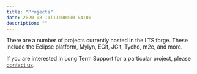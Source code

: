 ```yaml
---
title: "Projects"
date: 2020-08-11T11:00:00-04:00
description: ""
---
```

There are a number of projects currently hosted in the LTS forge. These include the Eclipse platform, Mylyn, EGit, JGit, Tycho, m2e, and more.

If you are interested in Long Term Support for a particular project, please [contact us](mailto:lts@eclipse.org).
